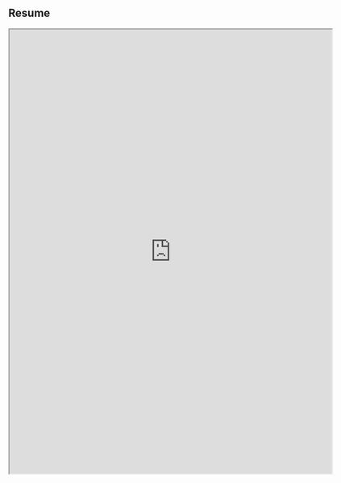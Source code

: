 ## Resume
<iframe src="https://drive.google.com/file/d/1FvJlft8ByJivYoZIYg_caBjXvaKILnRg/preview" width="640" height="880" allow="autoplay"></iframe>
